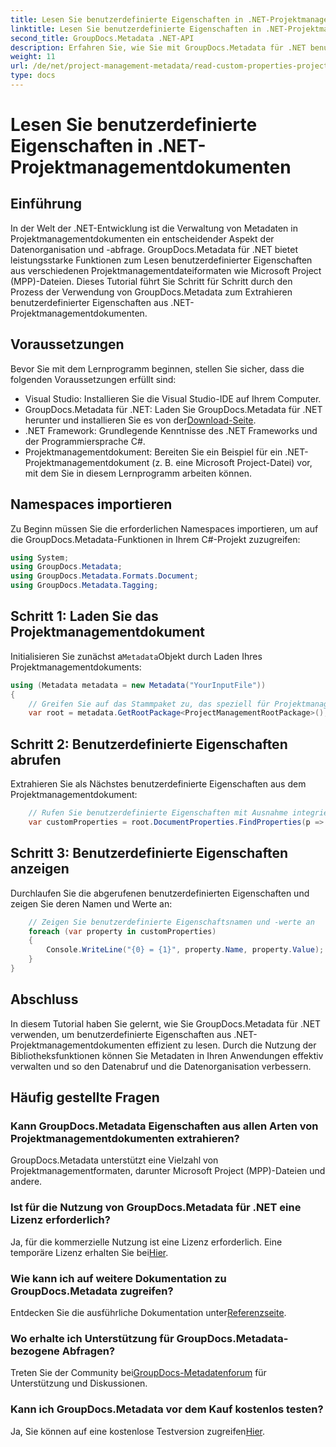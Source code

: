 ```yaml
---
title: Lesen Sie benutzerdefinierte Eigenschaften in .NET-Projektmanagementdokumenten
linktitle: Lesen Sie benutzerdefinierte Eigenschaften in .NET-Projektmanagementdokumenten
second_title: GroupDocs.Metadata .NET-API
description: Erfahren Sie, wie Sie mit GroupDocs.Metadata für .NET benutzerdefinierte Eigenschaften aus .NET-Projektmanagementdokumenten extrahieren. Verbessern Sie Ihr Metadatenmanagement.
weight: 11
url: /de/net/project-management-metadata/read-custom-properties-project-management-documents/
type: docs
---
```

# Lesen Sie benutzerdefinierte Eigenschaften in .NET-Projektmanagementdokumenten

## Einführung
In der Welt der .NET-Entwicklung ist die Verwaltung von Metadaten in Projektmanagementdokumenten ein entscheidender Aspekt der Datenorganisation und -abfrage. GroupDocs.Metadata für .NET bietet leistungsstarke Funktionen zum Lesen benutzerdefinierter Eigenschaften aus verschiedenen Projektmanagementdateiformaten wie Microsoft Project (MPP)-Dateien. Dieses Tutorial führt Sie Schritt für Schritt durch den Prozess der Verwendung von GroupDocs.Metadata zum Extrahieren benutzerdefinierter Eigenschaften aus .NET-Projektmanagementdokumenten.
## Voraussetzungen
Bevor Sie mit dem Lernprogramm beginnen, stellen Sie sicher, dass die folgenden Voraussetzungen erfüllt sind:
- Visual Studio: Installieren Sie die Visual Studio-IDE auf Ihrem Computer.
-  GroupDocs.Metadata für .NET: Laden Sie GroupDocs.Metadata für .NET herunter und installieren Sie es von der[Download-Seite](https://releases.groupdocs.com/metadata/net/).
- .NET Framework: Grundlegende Kenntnisse des .NET Frameworks und der Programmiersprache C#.
- Projektmanagementdokument: Bereiten Sie ein Beispiel für ein .NET-Projektmanagementdokument (z. B. eine Microsoft Project-Datei) vor, mit dem Sie in diesem Lernprogramm arbeiten können.

## Namespaces importieren
Zu Beginn müssen Sie die erforderlichen Namespaces importieren, um auf die GroupDocs.Metadata-Funktionen in Ihrem C#-Projekt zuzugreifen:
```csharp
using System;
using GroupDocs.Metadata;
using GroupDocs.Metadata.Formats.Document;
using GroupDocs.Metadata.Tagging;
```
## Schritt 1: Laden Sie das Projektmanagementdokument
 Initialisieren Sie zunächst a`Metadata`Objekt durch Laden Ihres Projektmanagementdokuments:
```csharp
using (Metadata metadata = new Metadata("YourInputFile"))
{
    // Greifen Sie auf das Stammpaket zu, das speziell für Projektmanagementdokumente gilt
    var root = metadata.GetRootPackage<ProjectManagementRootPackage>();
```
## Schritt 2: Benutzerdefinierte Eigenschaften abrufen
Extrahieren Sie als Nächstes benutzerdefinierte Eigenschaften aus dem Projektmanagementdokument:
```csharp
    // Rufen Sie benutzerdefinierte Eigenschaften mit Ausnahme integrierter Eigenschaften ab
    var customProperties = root.DocumentProperties.FindProperties(p => !p.Tags.Contains(Tags.Document.BuiltIn));
```
## Schritt 3: Benutzerdefinierte Eigenschaften anzeigen
Durchlaufen Sie die abgerufenen benutzerdefinierten Eigenschaften und zeigen Sie deren Namen und Werte an:
```csharp
    // Zeigen Sie benutzerdefinierte Eigenschaftsnamen und -werte an
    foreach (var property in customProperties)
    {
        Console.WriteLine("{0} = {1}", property.Name, property.Value);
    }
}
```

## Abschluss
In diesem Tutorial haben Sie gelernt, wie Sie GroupDocs.Metadata für .NET verwenden, um benutzerdefinierte Eigenschaften aus .NET-Projektmanagementdokumenten effizient zu lesen. Durch die Nutzung der Bibliotheksfunktionen können Sie Metadaten in Ihren Anwendungen effektiv verwalten und so den Datenabruf und die Datenorganisation verbessern.

## Häufig gestellte Fragen
### Kann GroupDocs.Metadata Eigenschaften aus allen Arten von Projektmanagementdokumenten extrahieren?
GroupDocs.Metadata unterstützt eine Vielzahl von Projektmanagementformaten, darunter Microsoft Project (MPP)-Dateien und andere.
### Ist für die Nutzung von GroupDocs.Metadata für .NET eine Lizenz erforderlich?
 Ja, für die kommerzielle Nutzung ist eine Lizenz erforderlich. Eine temporäre Lizenz erhalten Sie bei[Hier](https://purchase.groupdocs.com/temporary-license/).
### Wie kann ich auf weitere Dokumentation zu GroupDocs.Metadata zugreifen?
 Entdecken Sie die ausführliche Dokumentation unter[Referenzseite](https://tutorials.groupdocs.com/metadata/net/).
### Wo erhalte ich Unterstützung für GroupDocs.Metadata-bezogene Abfragen?
 Treten Sie der Community bei[GroupDocs-Metadatenforum](https://forum.groupdocs.com/c/metadata/14) für Unterstützung und Diskussionen.
### Kann ich GroupDocs.Metadata vor dem Kauf kostenlos testen?
 Ja, Sie können auf eine kostenlose Testversion zugreifen[Hier](https://releases.groupdocs.com/).
